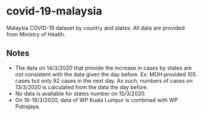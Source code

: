 # covid-19-malaysia
Malaysia COVID-19 dataset by country and states. All data are provided from Ministry of Health.

## Notes
* The data on 14/3/2020 that provide the increase in cases by states are not consistent with the data given the day before. Ex: MOH provided 105 cases but only 92 cases in the next day. As such, numbers of cases on 13/3/2020 is calculated from the data the day before.
* No data is avaliable for states number on 15/3/2020.
* On 16-18/3/2020, data of WP Kuala Lumpur is combined with WP Putrajaya.
